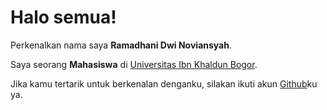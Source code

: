 # Halo semua! 

Perkenalkan nama saya **Ramadhani Dwi Noviansyah**.

Saya seorang **Mahasiswa** di [Universitas Ibn Khaldun Bogor](https://www.uika-bogor.ac.id/).

Jika kamu tertarik untuk berkenalan denganku, silakan ikuti akun [Github](https://github.com/ramanoviansyah)ku ya.

<!--
**ramanoviansyah/ramanoviansyah** is a ✨ _special_ ✨ repository because its `README.md` (this file) appears on your GitHub profile.

Here are some ideas to get you started:

- 🔭 I’m currently working on ...
- 🌱 I’m currently learning ...
- 👯 I’m looking to collaborate on ...
- 🤔 I’m looking for help with ...
- 💬 Ask me about ...
- 📫 How to reach me: ...
- 😄 Pronouns: ...
- ⚡ Fun fact: ...
-->

